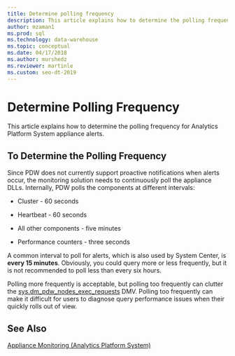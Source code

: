 ```yaml
---
title: Determine polling frequency
description: This article explains how to determine the polling frequency for Analytics Platform System appliance alerts.
author: mzaman1 
ms.prod: sql
ms.technology: data-warehouse
ms.topic: conceptual
ms.date: 04/17/2018
ms.author: murshedz
ms.reviewer: martinle
ms.custom: seo-dt-2019
---
```


# Determine Polling Frequency
This article explains how to determine the polling frequency for Analytics Platform System appliance alerts.  
  
## To Determine the Polling Frequency  
Since PDW does not currently support proactive notifications when alerts occur, the monitoring solution needs to continuously poll the appliance DLLs.  Internally, PDW polls the components at different intervals:  
  
-   Cluster - 60 seconds  
  
-   Heartbeat - 60 seconds  
  
-   All other components - five minutes  
  
-   Performance counters - three seconds  
  
A common interval to poll for alerts, which is also used by System Center, is **every 15 minutes**.  Obviously, you could query more or less frequently, but it is not recommended to poll less than every six hours.  
  
Polling more frequently is acceptable, but polling too frequently can clutter the [sys.dm_pdw_nodes_exec_requests](https://msdn.microsoft.com/library/ms177648(v=sql11).aspx) DMV.  Polling too frequently can make it difficult for users to diagnose query performance issues when their quickly rolls out of view.  
  
## See Also  
<!-- MISSING LINKS [Common Metadata Query Examples &#40;SQL Server PDW&#41;](../sqlpdw/common-metadata-query-examples-sql-server-pdw.md)  -->  
[Appliance Monitoring &#40;Analytics Platform System&#41;](appliance-monitoring.md)  
  
